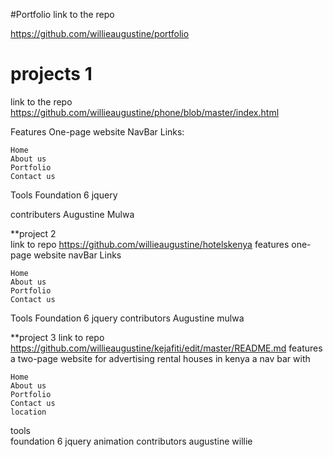 
#Portfolio
link to the repo

https://github.com/willieaugustine/portfolio

# projects 1

link to the repo
https://github.com/willieaugustine/phone/blob/master/index.html

Features One-page website NavBar Links:

    Home
    About us
    Portfolio
    Contact us

Tools Foundation 6 jquery

contributers
Augustine Mulwa
  
  **project 2         
         link to repo
        https://github.com/willieaugustine/hotelskenya
         features one-page website navBar Links
  
    Home
    About us
    Portfolio
    Contact us

  Tools Foundation 6 jquery
  contributors
  Augustine mulwa
  
  
  **project 3
        link to repo
         https://github.com/willieaugustine/kejafiti/edit/master/README.md
        features a two-page website for advertising rental houses in kenya
        a nav bar with 
 
    Home
    About us
    Portfolio
    Contact us
    location
  tools         
        foundation 6 jquery
        animation
        contributors
        augustine willie
  
  
